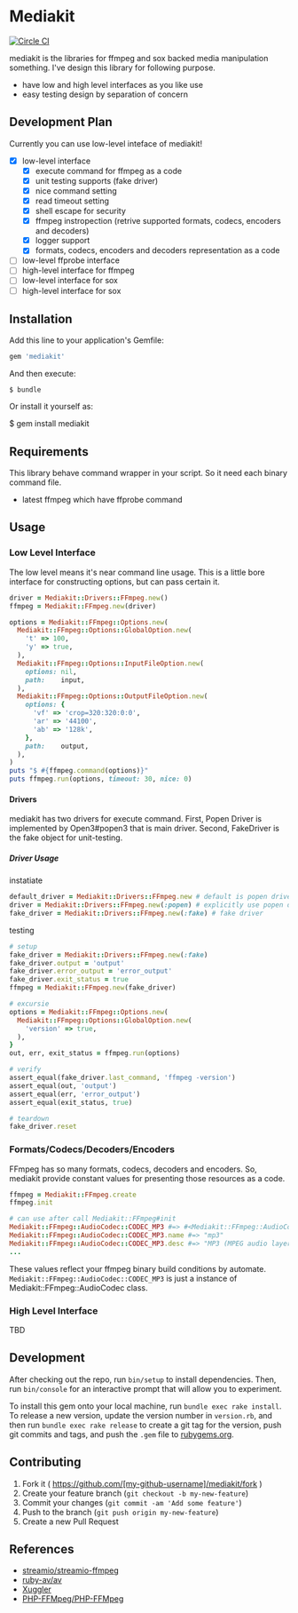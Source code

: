 # Mediakit

[![Circle CI](https://circleci.com/gh/ainame/mediakit/tree/master.svg?style=svg)](https://circleci.com/gh/ainame/mediakit/tree/master)

mediakit is the libraries for ffmpeg and sox backed media manipulation something.
I've design this library for following purpose.

* have low and high level interfaces as you like use
* easy testing design by separation of concern

## Development Plan

Currently you can use low-level inteface of mediakit!

* [x] low-level interface
  * [x] execute command for ffmpeg as a code
  * [x] unit testing supports (fake driver)
  * [x] nice command setting
  * [x] read timeout setting
  * [x] shell escape for security
  * [x] ffmpeg instropection (retrive supported formats, codecs, encoders and decoders)
  * [x] logger support
  * [x] formats, codecs, encoders and decoders representation as a code
* [ ] low-level ffprobe interface
* [ ] high-level interface for ffmpeg
* [ ] low-level interface for sox
* [ ] high-level interface for sox

## Installation

Add this line to your application's Gemfile:

```ruby
gem 'mediakit'
```

And then execute:

    $ bundle

Or install it yourself as:

$ gem install mediakit

## Requirements

This library behave command wrapper in your script.
So it need each binary command file.

* latest ffmpeg which have ffprobe command

## Usage

### Low Level Interface

The low level means it's near command line usage.
This is a little bore interface for constructing options,
but can pass certain it.

```rb
driver = Mediakit::Drivers::FFmpeg.new()
ffmpeg = Mediakit::FFmpeg.new(driver)

options = Mediakit::FFmpeg::Options.new(
  Mediakit::FFmpeg::Options::GlobalOption.new(
    't' => 100,
    'y' => true,
  ),
  Mediakit::FFmpeg::Options::InputFileOption.new(
    options: nil,
    path:    input,
  ),
  Mediakit::FFmpeg::Options::OutputFileOption.new(
    options: {
      'vf' => 'crop=320:320:0:0',
      'ar' => '44100',
      'ab' => '128k',
    },
    path:    output,
  ),
)
puts "$ #{ffmpeg.command(options)}"
puts ffmpeg.run(options, timeout: 30, nice: 0)
```

#### Drivers

mediakit has two drivers for execute command. First, Popen Driver is implemented by Open3#popen3 that is main driver. Second, FakeDriver is the fake object for unit-testing.

##### Driver Usage

instatiate

```ruby
default_driver = Mediakit::Drivers::FFmpeg.new # default is popen driver
driver = Mediakit::Drivers::FFmpeg.new(:popen) # explicitly use popen driver
fake_driver = Mediakit::Drivers::FFmpeg.new(:fake) # fake driver
```

testing

```ruby
# setup
fake_driver = Mediakit::Drivers::FFmpeg.new(:fake)
fake_driver.output = 'output'
fake_driver.error_output = 'error_output'
fake_driver.exit_status = true
ffmpeg = Mediakit::FFmpeg.new(fake_driver)

# excursie
options = Mediakit::FFmpeg::Options.new(
  Mediakit::FFmpeg::Options::GlobalOption.new(
    'version' => true,
  ),
}
out, err, exit_status = ffmpeg.run(options)

# verify
assert_equal(fake_driver.last_command, 'ffmpeg -version')
assert_equal(out, 'output')
assert_equal(err, 'error_output')
assert_equal(exit_status, true)

# teardown
fake_driver.reset
```

### Formats/Codecs/Decoders/Encoders

FFmpeg has so many formats, codecs, decoders and encoders.
So, mediakit provide constant values for presenting those resources as a code.

```rb
ffmpeg = Mediakit::FFmpeg.create
ffmpeg.init

# can use after call Mediakit::FFmpeg#init
Mediakit::FFmpeg::AudioCodec::CODEC_MP3 #=> #<Mediakit::FFmpeg::AudioCodec:0x007fb514040ad0>
Mediakit::FFmpeg::AudioCodec::CODEC_MP3.name #=> "mp3"
Mediakit::FFmpeg::AudioCodec::CODEC_MP3.desc #=> "MP3 (MPEG audio layer 3)"
...

```

These values reflect your ffmpeg binary build conditions by automate.
`Mediakit::FFmpeg::AudioCodec::CODEC_MP3` is just a instance of Mediakit::FFmpeg::AudioCodec class.
### High Level Interface

TBD

## Development

After checking out the repo, run `bin/setup` to install dependencies. Then, run `bin/console` for an interactive prompt that will allow you to experiment.

To install this gem onto your local machine, run `bundle exec rake install`. To release a new version, update the version number in `version.rb`, and then run `bundle exec rake release` to create a git tag for the version, push git commits and tags, and push the `.gem` file to [rubygems.org](https://rubygems.org).

## Contributing

1. Fork it ( https://github.com/[my-github-username]/mediakit/fork )
2. Create your feature branch (`git checkout -b my-new-feature`)
3. Commit your changes (`git commit -am 'Add some feature'`)
4. Push to the branch (`git push origin my-new-feature`)
5. Create a new Pull Request

## References

* [streamio/streamio-ffmpeg](https://github.com/streamio/streamio-ffmpeg)
* [ruby-av/av](https://github.com/ruby-av/av)
* [Xuggler](http://www.xuggle.com/xuggler/)
* [PHP-FFMpeg/PHP-FFMpeg](https://github.com/PHP-FFMpeg/PHP-FFMpeg)
